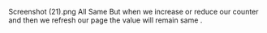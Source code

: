 Screenshot (21).png
All Same But when we increase or reduce our counter and then we refresh our page the value will remain same .
